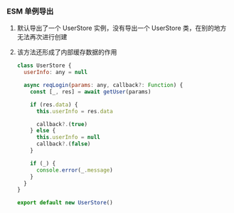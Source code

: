 ### ESM 单例导出

1. 默认导出了一个 UserStore 实例，没有导出一个 UserStore 类，在别的地方无法再次进行创建
2. 该方法还形成了内部缓存数据的作用

   ```js
   class UserStore {
     userInfo: any = null

     async reqLogin(params: any, callback?: Function) {
       const [_, res] = await getUser(params)

       if (res.data) {
         this.userInfo = res.data

         callback?.(true)
       } else {
         this.userInfo = null
         callback?.(false)
       }

       if (_) {
         console.error(_.message)
       }
     }
   }

   export default new UserStore()
   ```
